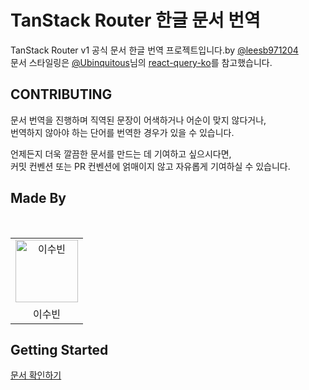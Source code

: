 # TanStack Router 한글 문서 번역

TanStack Router v1 공식 문서 한글 번역 프로젝트입니다.by [@leesb971204](https://github.com/leesb971204)  
문서 스타일링은 [@Ubinquitous](https://github.com/Ubinquitous)님의 [react-query-ko](https://github.com/Ubinquitous/react-query-ko)를 참고했습니다.

## CONTRIBUTING

문서 번역을 진행하며 직역된 문장이 어색하거나 어순이 맞지 않다거나,  
번역하지 않아야 하는 단어를 번역한 경우가 있을 수 있습니다.

언제든지 더욱 깔끔한 문서를 만드는 데 기여하고 싶으시다면,  
커밋 컨벤션 또는 PR 컨벤션에 얽매이지 않고 자유롭게 기여하실 수 있습니다.


## Made By

<br />
<table>
  <tbody>
    <tr>
      <td align="center">
        <a href="https://github.com/leesb971204">
          <img
            alt="이수빈"
            src="https://avatars.githubusercontent.com/leesb971204"
            width="100"
          />
        </a>
      </td>
    </tr>
    <tr>
      <td align="center">이수빈</td>
    </tr>
  </tbody>
</table>

## Getting Started

[문서 확인하기](/docs/getting-started/overview/)
